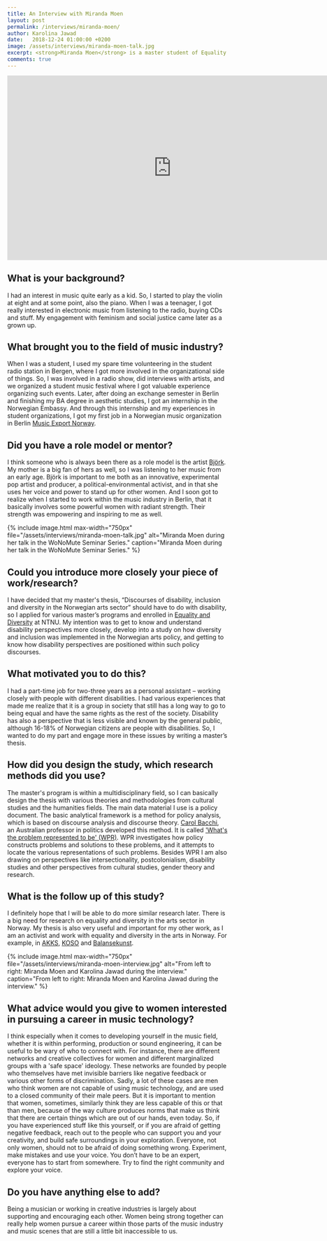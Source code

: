 ```yaml
---
title: An Interview with Miranda Moen
layout: post
permalink: /interviews/miranda-moen/
author: Karolina Jawad
date:   2018-12-24 01:00:00 +0200
image: /assets/interviews/miranda-moen-talk.jpg
excerpt: <strong>Miranda Moen</strong> is a master student of Equality and Diversity at the NTNU institute of interdisciplinary culture studies. Her thesis studies newer discourses of inclusion and diversity in the arts sector, and how the understanding of disability in the Norwegian society coincide with these discourses. Starting her music business career 2011 in Berlin, her professional interests soon developed into equality activism in music. From 2015-2018 she was a project manager at Ladyfest Oslo and is now a board member in the Balansekunst association, works at AKKS Trondheim and with the KOSO collective. Moen is educated in aesthetics (UiB) and arts management (Oslomet).
comments: true
---
```


<iframe width="750" height="422" src="https://www.youtube.com/embed/xdMMQiUG7mU" frameborder="0" allow="accelerometer; autoplay; encrypted-media; gyroscope; picture-in-picture" allowfullscreen></iframe>

## What is your background?

I had an interest in music quite early as a kid. So, I started to play the violin at eight and at some point, also the piano. When I was a teenager, I got really interested in electronic music from listening to the radio, buying CDs and stuff. My engagement with feminism and social justice came later as a grown up.

## What brought you to the field of music industry?

When I was a student, I used my spare time volunteering in the student radio station in Bergen, where I got more involved in the organizational side of things. So, I was involved in a radio show, did interviews with artists, and we organized a student music festival where I got valuable experience organizing such events. Later, after doing an exchange semester in Berlin and finishing my BA degree in aesthetic studies, I got an internship in the Norwegian Embassy. And through this internship and my experiences in student organizations, I got my first job in a Norwegian music organization in Berlin [Music Export Norway]( https://musicnorway.no/).

## Did you have a role model or mentor?

I think someone who is always been there as a role model is the artist [Björk]( https://bjork.com). My mother is a big fan of hers as well, so I was listening to her music from an early age. Björk is important to me both as an innovative, experimental pop artist and producer, a political-environmental activist, and in that she uses her voice and power to stand up for other women. And I soon got to realize when I started to work within the music industry in Berlin, that it basically involves some powerful women with radiant strength. Their strength was empowering and inspiring to me as well.

{% include image.html
max-width="750px" file="/assets/interviews/miranda-moen-talk.jpg" alt="Miranda Moen during her talk in the WoNoMute Seminar Series."
caption="Miranda Moen during her talk in the WoNoMute Seminar Series." %}

## Could you introduce more closely your piece of work/research?

I have decided that my master's thesis, “Discourses of disability, inclusion and diversity in the Norwegian arts sector” should have to do with disability, so I applied for various master’s programs and enrolled in [Equality and Diversity](https://www.ntnu.edu/studies/mkks/equality-and-diversity) at NTNU. My intention was to get to know and understand disability perspectives more closely, develop into a study on how diversity and inclusion was implemented in the Norwegian arts policy, and getting to know how disability perspectives are positioned within such policy discourses.

## What motivated you to do this?

I had a part-time job for two-three years as a personal assistant – working closely with people with different disabilities. I had various experiences that made me realize that it is a group in society that still has a long way to go to being equal and have the same rights as the rest of the society. Disability has also a perspective that is less visible and known by the general public, although 16-18% of Norwegian citizens are people with disabilities. So, I wanted to do my part and engage more in these issues by writing a master’s thesis.

## How did you design the study, which research methods did you use?

The master's program is within a multidisciplinary field, so I can basically design the thesis with various theories and methodologies from cultural studies and the humanities fields. The main data material I use is a policy document. The basic analytical framework is a method for policy analysis, which is based on discourse analysis and discourse theory. [Carol Bacchi](https://carolbacchi.com/), an Australian professor in politics developed this method. It is called ['What's the problem represented to be' (WPR)](https://www.adelaide.edu.au/carst/online-modules/wpr/). WPR investigates how policy constructs problems and solutions to these problems, and it attempts to locate the various representations of such problems. Besides WPR I am also drawing on perspectives like intersectionality, postcolonialism, disability studies and other perspectives from cultural studies, gender theory and research.

## What is the follow up of this study?

I definitely hope that I will be able to do more similar research later. There is a big need for research on equality and diversity in the arts sector in Norway.
My thesis is also very useful and important for my other work, as I am an activist and work with equality and diversity in the arts in Norway. For example, in [AKKS](http://akks.no/), [KOSO](http://www.koso.no/) and [Balansekunst](http://balansekunstprosjektet.no/).

{% include image.html
max-width="750px" file="/assets/interviews/miranda-moen-interview.jpg" alt="From left to right: Miranda Moen and Karolina Jawad during the interview."
caption="From left to right: Miranda Moen and Karolina Jawad during the interview." %}

## What advice would you give to women interested in pursuing a career in music technology?

I think especially when it comes to developing yourself in the  music field, whether it is within performing, production or sound engineering, it can be useful to be wary of who to connect with. For instance, there are different networks and creative collectives for women and different marginalized groups with a 'safe space' ideology. These networks are founded by people who themselves have met invisible barriers like negative feedback or various other forms of discrimination. Sadly, a lot of these cases are men who think women are not capable of using music technology, and are used to a closed community of their male peers. But it is important to mention that women, sometimes, similarly think they are less capable of this or that than men, because of the way culture produces norms that make us think that there are certain things which are out of our hands, even today. So, if you have experienced stuff like this yourself, or if you are afraid of getting negative feedback, reach out to the people who can support you and your creativity, and build safe surroundings in your exploration. Everyone, not only women, should not to be afraid of doing something wrong. Experiment, make mistakes and use your voice. You don’t have to be an expert, everyone has to start from somewhere. Try to find the right community and explore your voice.

## Do you have anything else to add?

Being a musician or working in creative industries is largely about supporting and encouraging each other. Women being strong together can really help women pursue a career within those parts of the music industry and music scenes that are still a little bit inaccessible to us.
